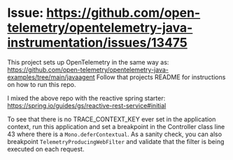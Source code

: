 # Issue: https://github.com/open-telemetry/opentelemetry-java-instrumentation/issues/13475

This project sets up OpenTelemetry in the same way as: https://github.com/open-telemetry/opentelemetry-java-examples/tree/main/javaagent
Follow that projects README for instructions on how to run this repo.

I mixed the above repo with the reactive spring starter: https://spring.io/guides/gs/reactive-rest-service#initial

To see that there is no TRACE_CONTEXT_KEY ever set in the application context, run this application and 
set a breakpoint in the Controller class line 43 where there is a `Mono.deferContextual`.  As a sanity check, 
you can also breakpoint `TelemetryProducingWebFilter` and validate that the filter is being executed on each request.